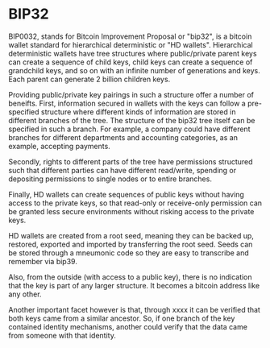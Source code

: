 # BIP32

BIP0032, stands for Bitcoin Improvement Proposal or "bip32", is a bitcoin wallet standard for hierarchical deterministic or "HD wallets". Hierarchical deterministic wallets have tree structures where public/private parent keys can create a sequence of child keys, child keys can create a sequence of grandchild keys, and so on with an infinite number of generations and keys. Each parent can generate 2 billion children keys.

Providing public/private key pairings in such a structure offer a number of beneifts. First, information secured in wallets with the keys can follow a pre-specified structure where different kinds of information are stored in different branches of the tree. The structure of the bip32 tree itself can be specified in such a branch. For example, a company could have different branches for different departments and accounting categories, as an example, accepting payments.

Secondly, rights to different parts of the tree have permissions structured such that different parties can have different read/write, spending or depositing permissions to single nodes or to entire branches. 

Finally, HD wallets can create sequences of public keys without having access to the private keys, so that read-only or receive-only permission can be granted less secure environments without risking access to the private keys.

HD wallets are created from a root seed, meaning they can be backed up, restored, exported and imported by transferring the root seed. Seeds can be stored through a mneumonic code so they are easy to transcribe and remember via bip39.

Also, from the outside (with access to a public key), there is no indication that the key is part of any larger structure. It becomes a bitcoin address like any other. 

Another important facet however is that, through xxxx it can be verified that both keys came from a similar ancestor. So, if one branch of the key contained identity mechanisms, another could verify that the data came from someone with that identity.


